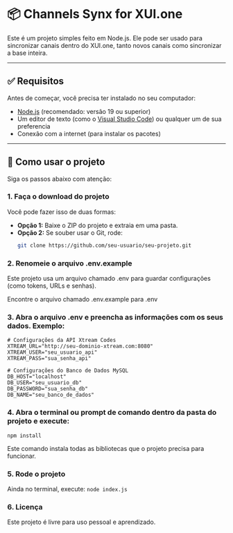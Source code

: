 # 📦 Channels Synx for XUI.one

Este é um projeto simples feito em Node.js. Ele pode ser usado para sincronizar canais dentro do XUI.one, tanto novos canais como sincronizar a base inteira.

---

## ✅ Requisitos

Antes de começar, você precisa ter instalado no seu computador:

- [Node.js](https://nodejs.org/) (recomendado: versão 19 ou superior)
- Um editor de texto (como o [Visual Studio Code](https://code.visualstudio.com/)) ou qualquer um de sua preferencia
- Conexão com a internet (para instalar os pacotes)

---

## 🚀 Como usar o projeto

Siga os passos abaixo com atenção:

### 1. Faça o download do projeto

Você pode fazer isso de duas formas:

- **Opção 1:** Baixe o ZIP do projeto e extraia em uma pasta.
- **Opção 2:** Se souber usar o Git, rode:
  ```bash
  git clone https://github.com/seu-usuario/seu-projeto.git
  ```

### 2. Renomeie o arquivo .env.example
Este projeto usa um arquivo chamado .env para guardar configurações (como tokens, URLs e senhas).

Encontre o arquivo chamado .env.example para .env

### 3. Abra o arquivo .env e preencha as informações com os seus dados. Exemplo:
```
# Configurações da API Xtream Codes
XTREAM_URL="http://seu-dominio-xtream.com:8080"
XTREAM_USER="seu_usuario_api"
XTREAM_PASS="sua_senha_api"

# Configurações do Banco de Dados MySQL
DB_HOST="localhost"
DB_USER="seu_usuario_db"
DB_PASSWORD="sua_senha_db"
DB_NAME="seu_banco_de_dados"
```

### 4. Abra o terminal ou prompt de comando dentro da pasta do projeto e execute:
`npm install`

Este comando instala todas as bibliotecas que o projeto precisa para funcionar.

### 5. Rode o projeto
Ainda no terminal, execute: `node index.js`

### 6. Licença
Este projeto é livre para uso pessoal e aprendizado.